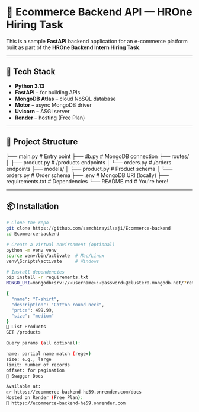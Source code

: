 # 🛒 Ecommerce Backend API — HROne Hiring Task

This is a sample **FastAPI** backend application for an e-commerce platform built as part of the **HROne Backend Intern Hiring Task**.

---

## 🚀 Tech Stack

- **Python 3.13**
- **FastAPI** – for building APIs
- **MongoDB Atlas** – cloud NoSQL database
- **Motor** – async MongoDB driver
- **Uvicorn** – ASGI server
- **Render** – hosting (Free Plan)

---

## 📂 Project Structure

├── main.py # Entry point
├── db.py # MongoDB connection
├── routes/
│ ├── product.py # /products endpoints
│ └── orders.py # /orders endpoints
├── models/
│ ├── product.py # Product schema
│ └── orders.py # Order schema
├── .env # MongoDB URI (locally)
├── requirements.txt # Dependencies
└── README.md # You're here!

---

## 📦 Installation

```bash
# Clone the repo
git clone https://github.com/samchirayilsaji/Ecommerce-backend
cd Ecommerce-backend

# Create a virtual environment (optional)
python -m venv venv
source venv/bin/activate  # Mac/Linux
venv\Scripts\activate     # Windows

# Install dependencies
pip install -r requirements.txt
MONGO_URI=mongodb+srv://<username>:<password>@cluster0.mongodb.net/?retryWrites=true&w=majority

{
  "name": "T-shirt",
  "description": "Cotton round neck",
  "price": 499.99,
  "size": "medium"
}
🔸 List Products
GET /products

Query params (all optional):

name: partial name match (regex)
size: e.g., large
limit: number of records
offset: for pagination
🧾 Swagger Docs

Available at:
👉 https://ecommerce-backend-he59.onrender.com/docs
Hosted on Render (Free Plan):
🔗 https://ecommerce-backend-he59.onrender.com


